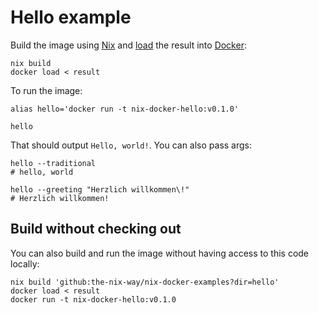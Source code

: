 # Hello example

Build the image using [Nix] and [load] the result into [Docker]:

```shell
nix build
docker load < result
```

To run the image:

```shell
alias hello='docker run -t nix-docker-hello:v0.1.0'

hello
```

That should output `Hello, world!`. You can also pass args:

```shell
hello --traditional
# hello, world

hello --greeting "Herzlich willkommen\!"
# Herzlich willkommen!
```

## Build without checking out

You can also build and run the image without having access to this code locally:

```shell
nix build 'github:the-nix-way/nix-docker-examples?dir=hello'
docker load < result
docker run -t nix-docker-hello:v0.1.0
```

[docker]: https://docker.com
[load]: https://docs.docker.com/engine/reference/commandline/load
[nix]: https://nixos.org
